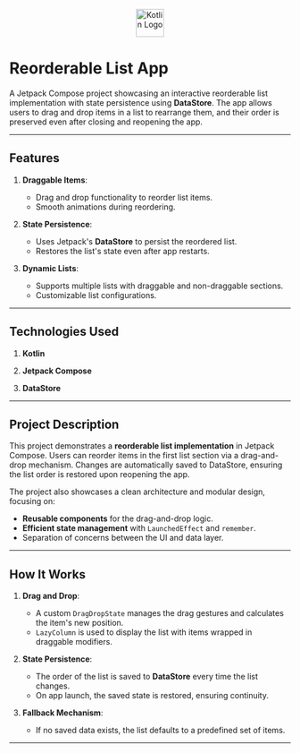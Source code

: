 <p align="center">
  <img src="https://upload.wikimedia.org/wikipedia/commons/7/74/Kotlin_Icon.png" alt="Kotlin Logo" width="50"/>
</p>

# Reorderable List App

A Jetpack Compose project showcasing an interactive reorderable list implementation with state persistence using **DataStore**. The app allows users to drag and drop items in a list to rearrange them, and their order is preserved even after closing and reopening the app.

---

## Features
1. **Draggable Items**:
    - Drag and drop functionality to reorder list items.
    - Smooth animations during reordering.

2. **State Persistence**:
    - Uses Jetpack's **DataStore** to persist the reordered list.
    - Restores the list's state even after app restarts.

3. **Dynamic Lists**:
    - Supports multiple lists with draggable and non-draggable sections.
    - Customizable list configurations.

---

## Technologies Used
1. **Kotlin**

2. **Jetpack Compose**


3. **DataStore**



---

## Project Description
This project demonstrates a **reorderable list implementation** in Jetpack Compose. Users can reorder items in the first list section via a drag-and-drop mechanism. Changes are automatically saved to DataStore, ensuring the list order is restored upon reopening the app.

The project also showcases a clean architecture and modular design, focusing on:
- **Reusable components** for the drag-and-drop logic.
- **Efficient state management** with `LaunchedEffect` and `remember`.
- Separation of concerns between the UI and data layer.

---

## How It Works
1. **Drag and Drop**:
    - A custom `DragDropState` manages the drag gestures and calculates the item's new position.
    - `LazyColumn` is used to display the list with items wrapped in draggable modifiers.

2. **State Persistence**:
    - The order of the list is saved to **DataStore** every time the list changes.
    - On app launch, the saved state is restored, ensuring continuity.

3. **Fallback Mechanism**:
    - If no saved data exists, the list defaults to a predefined set of items.

---
